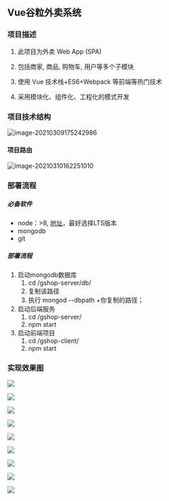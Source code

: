 ## Vue谷粒外卖系统

### 项目描述

1) 此项目为外卖 Web App (SPA) 

2) 包括商家, 商品, 购物车, 用户等多个子模块 

3) 使用 Vue 技术栈+ES6+Webpack 等前端等热门技术 

4) 采用模块化、组件化、工程化的模式开发

### 项目技术结构

![image-20210309175242986](./img/image-20210309175242986.png)

#### 项目路由

![image-20210310162251010](./img/image-20210310162251010.png)

### 部署流程

##### 必备软件

- node：>8, [地址](https://nodejs.org/zh-cn/)，最好选择LTS版本
- mongodb
- git

##### 部署流程

1. 启动mongodb数据库
   1. cd /gshop-server/db/
   2. 复制该路径
   3. 执行 mongod --dbpath +你复制的路径；
2. 启动后端服务
   1. cd /gshop-server/
   2. npm start
3. 启动前端项目
   1. cd /gshop-client/
   2. npm start

### 实现效果图

![](/img/1.png)

![](/img/2.png)

![](/img/3.png)

![](/img/4.png)

![](/img/5.png)

![](/img/6.png)

![](/img/7.png)

![](/img/8.png)

![](/img/9.png)